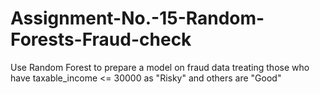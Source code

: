 # Assignment-No.-15-Random-Forests-Fraud-check
Use Random Forest to prepare a model on fraud data  treating those who have taxable_income &lt;= 30000 as "Risky" and others are "Good"
